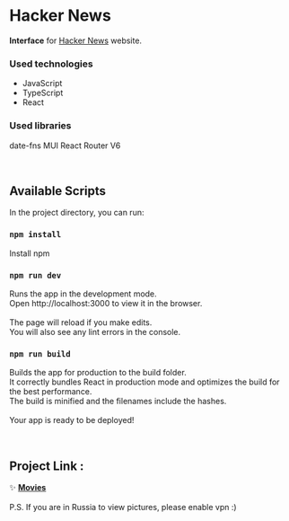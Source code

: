 # Hacker News

**Interface** for [Hacker News](https://news.ycombinator.com/news) website. 
### Used technologies
- JavaScript 
- TypeScript 
- React 

### Used libraries
date-fns MUI React Router V6

<br>

## Available Scripts
In the project directory, you can run:

### <code>npm install</code> 
Install npm
### <code>npm run dev</code> 
Runs the app in the development mode. \
Open http://localhost:3000 to view it in the browser. \
\
The page will reload if you make edits.\
You will also see any lint errors in the console.
### <code>npm run build</code>
Builds the app for production to the build folder. \
It correctly bundles React in production mode and optimizes the build for the best performance. \
The build is minified and the filenames include the hashes.\
\
Your app is ready to be deployed!

<br>

## Project Link :
✨ **[Movies](https://effortless-mochi-1aa92a.netlify.app/)** \
\
P.S. If you are in Russia to view pictures, please enable vpn :)
